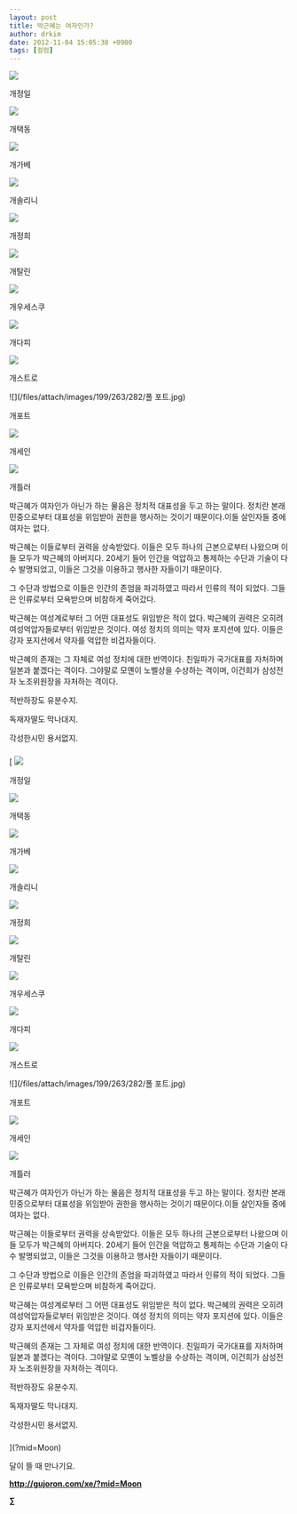 ```yaml
---
layout: post
title: 박근혜는 여자인가?
author: drkim
date: 2012-11-04 15:05:38 +0900
tags: [컬럼]
---
```

 ![](/files/attach/images/199/263/282/김정일.jpg)



개정일



![](/files/attach/images/199/263/282/모택동.jpg)



개택동



![](/files/attach/images/199/263/282/무가베.jpg)



개가베



![](/files/attach/images/199/263/282/무솔리니.jpg)



개솔리니



![](/files/attach/images/199/263/282/박정희.JPG)



개정희



![](/files/attach/images/199/263/282/스탈린.jpg)



개탈린



![](/files/attach/images/199/263/282/차우세스쿠.jpg)



개우세스쿠



![](/files/attach/images/199/263/282/카다피.jpg)



개다피



![](/files/attach/images/199/263/282/카스트로.jpg)



개스트로



![](/files/attach/images/199/263/282/폴 포트.jpg)



개포트



![](/files/attach/images/199/263/282/후세인.jpg)



개세인



![](/files/attach/images/199/263/282/히틀러.jpg)



개틀러





박근혜가 여자인가 아닌가 하는 물음은 정치적 대표성을 두고 하는 말이다. 정치란 본래 민중으로부터 대표성을 위임받아 권한을 행사하는 것이기 때문이다.이들 살인자들 중에 여자는 없다. 



박근혜는 이들로부터 권력을 상속받았다. 이들은 모두 하나의 근본으로부터 나왔으며 이들 모두가 박근혜의 아버지다. 20세기 들어 인간을 억압하고 통제하는 수단과 기술이 다수 발명되었고, 이들은 그것을 이용하고 행사한 자들이기 때문이다. 

 그 수단과 방법으로 이들은 인간의 존엄을 파괴하였고 따라서 인류의 적이 되었다. 그들은 인류로부터 모욕받으며 비참하게 죽어갔다. 

 박근혜는 여성계로부터 그 어떤 대표성도 위임받은 적이 없다. 박근혜의 권력은 오히려 여성억압자들로부터 위임받은 것이다. 여성 정치의 의미는 약자 포지션에 있다. 이들은 강자 포지션에서 약자를 억압한 비겁자들이다. 

 박근혜의 존재는 그 자체로 여성 정치에 대한 반역이다. 친일파가 국가대표를 자처하며 일본과 붙겠다는 격이다. 그야말로 모옌이 노벨상을 수상하는 격이며, 이건희가 삼성전자 노조위원장을 자처하는 격이다. 

 적반하장도 유분수지.

   
독재자딸도 막나대지. 

각성한시민 용서없지.









 ###

  
  




  
[ ![](/files/attach/images/199/263/282/김정일.jpg)



개정일



![](/files/attach/images/199/263/282/모택동.jpg)



개택동



![](/files/attach/images/199/263/282/무가베.jpg)



개가베



![](/files/attach/images/199/263/282/무솔리니.jpg)



개솔리니



![](/files/attach/images/199/263/282/박정희.JPG)



개정희



![](/files/attach/images/199/263/282/스탈린.jpg)



개탈린



![](/files/attach/images/199/263/282/차우세스쿠.jpg)



개우세스쿠



![](/files/attach/images/199/263/282/카다피.jpg)



개다피



![](/files/attach/images/199/263/282/카스트로.jpg)



개스트로



![](/files/attach/images/199/263/282/폴 포트.jpg)



개포트



![](/files/attach/images/199/263/282/후세인.jpg)



개세인



![](/files/attach/images/199/263/282/히틀러.jpg)



개틀러





박근혜가 여자인가 아닌가 하는 물음은 정치적 대표성을 두고 하는 말이다. 정치란 본래 민중으로부터 대표성을 위임받아 권한을 행사하는 것이기 때문이다.이들 살인자들 중에 여자는 없다. 



박근혜는 이들로부터 권력을 상속받았다. 이들은 모두 하나의 근본으로부터 나왔으며 이들 모두가 박근혜의 아버지다. 20세기 들어 인간을 억압하고 통제하는 수단과 기술이 다수 발명되었고, 이들은 그것을 이용하고 행사한 자들이기 때문이다. 

 그 수단과 방법으로 이들은 인간의 존엄을 파괴하였고 따라서 인류의 적이 되었다. 그들은 인류로부터 모욕받으며 비참하게 죽어갔다. 

 박근혜는 여성계로부터 그 어떤 대표성도 위임받은 적이 없다. 박근혜의 권력은 오히려 여성억압자들로부터 위임받은 것이다. 여성 정치의 의미는 약자 포지션에 있다. 이들은 강자 포지션에서 약자를 억압한 비겁자들이다. 

 박근혜의 존재는 그 자체로 여성 정치에 대한 반역이다. 친일파가 국가대표를 자처하며 일본과 붙겠다는 격이다. 그야말로 모옌이 노벨상을 수상하는 격이며, 이건희가 삼성전자 노조위원장을 자처하는 격이다. 

 적반하장도 유분수지.

   
독재자딸도 막나대지. 

각성한시민 용서없지.









 ###

  
  




  
](?mid=Moon) 



달이 뜰 때 만나기요.





**http://gujoron.com/xe/?mid=Moon**   


**∑**